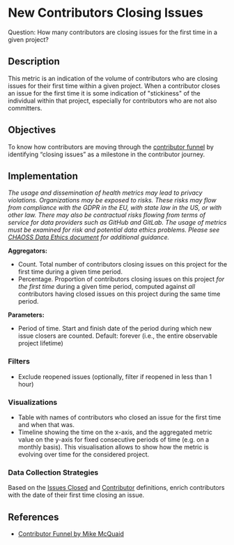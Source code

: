 # New Contributors Closing Issues

Question: How many contributors are closing issues for the first time in a given project?

## Description
This metric is an indication of the volume of contributors who are closing issues for their first time within a given project. When a contributor closes an issue for the first time it is some indication of "stickiness" of the individual within that project, especially for contributors who are not also committers.

## Objectives
To know how contributors are moving through the [contributor funnel](https://mikemcquaid.com/2018/08/14/the-open-source-contributor-funnel-why-people-dont-contribute-to-your-open-source-project/) by identifying “closing issues” as a milestone in the contributor journey.

## Implementation
*The usage and dissemination of health metrics may lead to privacy violations. Organizations may be exposed to risks. These risks may flow from compliance with the GDPR in the EU, with state law in the US, or with other law. There may also be contractual risks flowing from terms of service for data providers such as GitHub and GitLab. The usage of metrics must be examined for risk and potential data ethics problems. Please see [CHAOSS Data Ethics document](https://github.com/chaoss/community/blob/main/data-use-statement.md) for additional guidance.*

**Aggregators:**
* Count. Total number of contributors closing issues on this project for the first time during a given time period.
* Percentage. Proportion of contributors closing issues on this project *for the first time* during a given time period, computed against *all* contributors having closed issues on this project during the same time period.

**Parameters:**
* Period of time. Start and finish date of the period during which new issue closers are counted. Default: forever (i.e., the entire observable project lifetime)

### Filters
* Exclude reopened issues (optionally, filter if reopened in less than 1 hour)

### Visualizations
* Table with names of contributors who closed an issue for the first time and when that was.
* Timeline showing the time on the x-axis, and the aggregated metric value on the y-axis for fixed consecutive periods of time (e.g. on a monthly basis). This visualisation allows to show how the metric is evolving over time for the considered project.

### Data Collection Strategies
Based on the [Issues Closed](https://chaoss.community/metric-issues-closed/) and [Contributor](https://chaoss.community/metric-contributors/) definitions, enrich contributors with the date of their first time closing an issue.

## References

* [Contributor Funnel by Mike McQuaid](https://mikemcquaid.com/2018/08/14/the-open-source-contributor-funnel-why-people-dont-contribute-to-your-open-source-project/)

